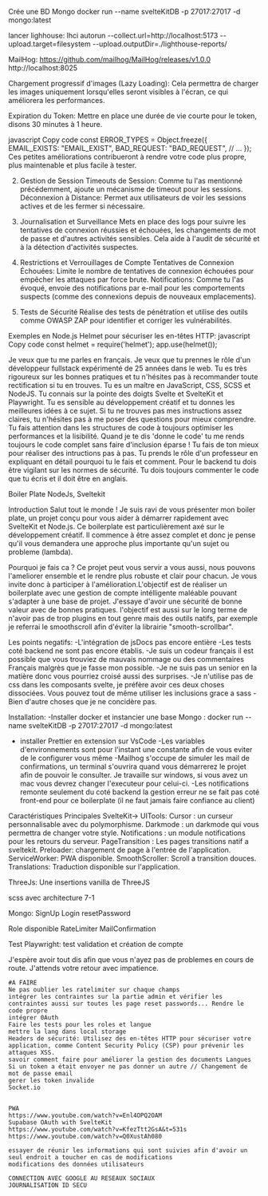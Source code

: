 Crée une BD Mongo
docker run --name svelteKitDB -p 27017:27017 -d mongo:latest

lancer lighhouse: 
lhci autorun --collect.url=http://localhost:5173 --upload.target=filesystem --upload.outputDir=./lighthouse-reports/


MailHog:
https://github.com/mailhog/MailHog/releases/v1.0.0
http://localhost:8025



Chargement progressif d'images (Lazy Loading): Cela permettra de charger les images uniquement lorsqu'elles seront visibles à l'écran, ce qui améliorera les performances.

Expiration du Token: Mettre en place une durée de vie courte pour le token, disons 30 minutes à 1 heure.

javascript
Copy code
const ERROR_TYPES = Object.freeze({
  EMAIL_EXISTS: "EMAIL_EXIST",
  BAD_REQUEST: "BAD_REQUEST",
  // ...
});
Ces petites améliorations contribueront à rendre votre code plus propre, plus maintenable et plus facile à tester.



2. Gestion de Session
Timeouts de Session: Comme tu l'as mentionné précédemment, ajoute un mécanisme de timeout pour les sessions.
Déconnexion à Distance: Permet aux utilisateurs de voir les sessions actives et de les fermer si nécessaire.

4. Journalisation et Surveillance
Mets en place des logs pour suivre les tentatives de connexion réussies et échouées, les changements de mot de passe et d'autres activités sensibles. Cela aide à l'audit de sécurité et à la détection d'activités suspectes.

5. Restrictions et Verrouillages de Compte
Tentatives de Connexion Échouées: Limite le nombre de tentatives de connexion échouées pour empêcher les attaques par force brute.
Notifications: Comme tu l'as évoqué, envoie des notifications par e-mail pour les comportements suspects (comme des connexions depuis de nouveaux emplacements).

6. Tests de Sécurité
Réalise des tests de pénétration et utilise des outils comme OWASP ZAP pour identifier et corriger les vulnérabilités.



Exemples en Node.js
Helmet pour sécuriser les en-têtes HTTP:
javascript
Copy code
const helmet = require('helmet');
app.use(helmet());



Je veux que tu me parles en français. Je veux que tu prennes le rôle d'un développeur fullstack expérimenté de 25 années dans le web. Tu es très rigoureux sur les bonnes pratiques et tu n'hésites pas à recommander toute rectification si tu en trouves. Tu es un maître en JavaScript, CSS, SCSS et NodeJS. Tu connais sur la pointe des doigts Svelte et SvelteKit et Playwright. Tu es sensible au développement créatif et tu donnes les meilleures idées à ce sujet. Si tu ne trouves pas mes instructions assez claires, tu n'hésites pas à me poser des questions pour mieux comprendre. Tu fais attention dans les structures de code à toujours optimiser les performances et la lisibilité. Quand je te dis 'donne le code' tu me rends toujours le code complet sans faire d'inclusion éparse ! Tu fais de ton mieux pour réaliser des intructions pas à pas. Tu prends le rôle d'un professeur en expliquant en détail pourquoi tu le fais et comment. Pour le backend tu dois être vigilant sur les normes de sécurité. Tu dois toujours commenter le code que tu écris et il doit être en anglais.



Boiler Plate NodeJs, Sveltekit

Introduction
Salut tout le monde ! Je suis ravi de vous présenter mon boiler plate, un projet conçu pour vous aider à démarrer rapidement avec SvelteKit et Node.js. Ce boilerplate est particulièrement axé sur le développement créatif. Il commence à être assez complet et donc je pense qu'il vous demandera une approche plus importante qu'un sujet ou probleme (lambda).

Pourquoi je fais ca ?
Ce projet peut vous servir a vous aussi, nous pouvons l'ameliorer ensemble et le rendre plus robuste et clair pour chacun.
Je vous invite donc à participer à l'amélioration.L'objectif est de réaliser un boilerplate avec une gestion de compte intélligente maléable pouvant s'adapter à une base de projet. J'essaye d'avoir une sécurité de bonne valeur avec de bonnes pratiques.
l'objectif est aussi sur le long terme de n'avoir pas de trop plugins en tout genre mais des outils natifs, par exemple je referrai le smoothscroll afin d'éviter la librairie "smooth-scrollbar".

Les points negatifs: 
-L'intégration de jsDocs pas encore entière
-Les tests coté backend ne sont pas encore établis.
-Je suis un codeur français il est possible que vous trouviez de mauvais nommage ou des commentaires Français malgrès que je fasse mon possible.
-Je ne suis pas un senior en la matière donc vous pourriez croisé aussi des surprises.
-Je n'utilise pas de css dans les composants svelte, je préfère avoir ces deux choses dissociées. Vous pouvez tout de même utiliser les inclusions grace a sass
-Bien d'autre choses que je ne concidère pas.

Installation:
-Installer docker et instancier une base Mongo  : docker run --name svelteKitDB -p 27017:27017 -d mongo:latest
- installer Prettier en extension sur VsCode
-Les variables d'environnements sont pour l'instant une constante afin de vous eviter de le configurer vous même
-Mailhog s'occupe de simuler les mail de confirmations, un terminal s'ouvrira quand vous démarrerez le projet afin de pouvoir le consulter. Je travaille sur windows, si vous avez un mac vous devrez changer l'executeur pour celui-ci.
-Les notifications remonte seulement du coté backend la gestion erreur ne se fait pas coté front-end pour ce boilerplate (il ne faut jamais faire confiance au client)

Caractéristiques Principales
SvelteKit-> UITools: 
Cursor : un curseur personnalisable avec du polymorphisme.
Darkmode : un darkmode qui vous permettra de changer votre style.
Notifications : un module notifications pour les retours du serveur.
PageTransition : Les pages transitions natif a sveltekit.
Preloader: chargement de page à l'entrée de l'application.
ServiceWorker: PWA disponible.
SmoothScroller: Scroll a transition douces.
Translations: Traduction disponible sur l'application.

ThreeJs: Une insertions vanilla de ThreeJS

scss avec architecture 7-1

Mongo:
SignUp
Login
resetPassword

Role disponible
RateLimiter
MailConfirmation

Test Playwright:
test validation et création de compte

J'espère avoir tout dis afin que vous n'ayez pas de problemes en cours de route.
J'attends votre retour avec impatience.




    #A FAIRE
    Ne pas oublier les ratelimiter sur chaque champs
    intégrer les contraintes sur la partie admin et vérifier les contraintes aussi sur toutes les page reset passwords... Rendre le code propre
    intégrer 0Auth
    Faire les tests pour les roles et langue
    mettre la lang dans local storage
    Headers de sécurité: Utilisez des en-têtes HTTP pour sécuriser votre application, comme Content Security Policy (CSP) pour prévenir les attaques XSS.
    savoir comment faire pour améliorer la gestion des documents Langues
    Si un token a était envoyer ne pas donner un autre // Changement de mot de passe email
    gerer les token invalide
    Socket.io


    PWA
    https://www.youtube.com/watch?v=Enl4OPQ2OAM
    Supabase OAuth with SvelteKit
    https://www.youtube.com/watch?v=KfezTtt2GsA&t=531s
    https://www.youtube.com/watch?v=Q0XustAh080

    essayer de réunir les informations qui sont suivies afin d'avoir un seul endroit a toucher en cas de modifications
    modifications des données utilisateurs
    
    CONNECTION AVEC GOOGLE AU RESEAUX SOCIAUX
    JOURNALISATION ID SECU
    
